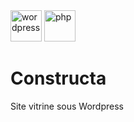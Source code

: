 <a href="https://fr.wordpress.org">
  <img src="https://skillicons.dev/icons?i=wordpress" alt="wordpress" title="wordpress" width="50" height="50"/></a>
<a href="https://www.php.net">
  <img src="https://skillicons.dev/icons?i=php" alt="php" title="php" width="50" height="50"/></a>
  
# Constructa
Site vitrine sous Wordpress
